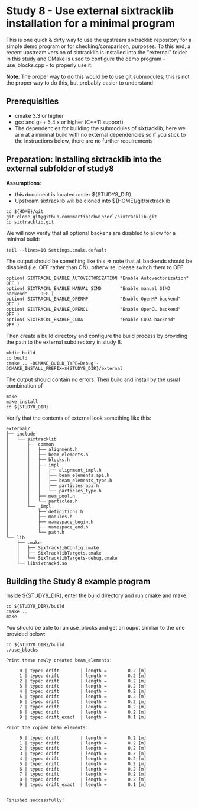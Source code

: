 # Study 8 - Use external sixtracklib installation for a minimal program
This is one quick & dirty way to use the upstream sixtracklib repository for a simple demo program or for checking/comparison, purposes. To this end, a recent upstream version of sixtracklib is installed into the "external" folder in this study and CMake is used to configure the demo program - use_blocks.cpp - to properly use it.

**Note**: The proper way to do this would be to use git submodules; this is not the proper way to do this, but probably easier to understand

## Prerequisities
* cmake 3.3 or higher
* gcc and g++ 5.4.x or higher (C++11 support)
* The dependencies for building the submodules of sixtracklib; here we aim at a minimal build with no external dependencies so if you stick to the instructions below, there are no further requirements 

## Preparation: Installing sixtracklib into the external subfolder of study8
**Assumptions**:
* this document is located under ${STUDY8_DIR} 
* Upstream sixtracklib will be cloned into ${HOME}/git/sixtracklib

```
cd ${HOME}/git
git clone git@github.com:martinschwinzerl/sixtracklib.git 
cd sixtracklib.git
```
We will now verify that all optional backens are disabled to allow for a minimal build:
```
tail --lines=10 Settings.cmake.default
```
The output should be something like this => note that all backends should be disabled (i.e. OFF rather than ON); otherwise, please switch them to OFF
```
option( SIXTRACKL_ENABLE_AUTOVECTORIZATION "Enable Autovectorization"       OFF )
option( SIXTRACKL_ENABLE_MANUAL_SIMD       "Enable manual SIMD backend"     OFF )
option( SIXTRACKL_ENABLE_OPENMP            "Enable OpenMP backend"          OFF )
option( SIXTRACKL_ENABLE_OPENCL            "Enable OpenCL backend"          OFF )
option( SIXTRACKL_ENABLE_CUDA              "Enable CUDA backend"            OFF )
```
Then create a build directory and configure the build process by providing the path to the external subdirectory in study 8:
```
mkdir build
cd build
cmake .. -DCMAKE_BUILD_TYPE=Debug -DCMAKE_INSTALL_PREFIX=${STUDY8_DIR}/external 
```
The output should contain no errors. Then build and install by the usual combination of 
```
make
make install
cd ${STUDY8_DIR}
```
Verify that the contents of external look something like this:
```
external/
├── include
│   └── sixtracklib
│       ├── common
│       │   ├── alignment.h
│       │   ├── beam_elements.h
│       │   ├── blocks.h
│       │   ├── impl
│       │   │   ├── alignment_impl.h
│       │   │   ├── beam_elements_api.h
│       │   │   ├── beam_elements_type.h
│       │   │   ├── particles_api.h
│       │   │   └── particles_type.h
│       │   ├── mem_pool.h
│       │   └── particles.h
│       └── _impl
│           ├── definitions.h
│           ├── modules.h
│           ├── namespace_begin.h
│           ├── namespace_end.h
│           └── path.h
└── lib
    ├── cmake
    │   ├── SixTracklibConfig.cmake
    │   ├── SixTracklibTargets.cmake
    │   └── SixTracklibTargets-debug.cmake
    └── libsixtrackd.so
```
## Building the Study 8 example program
Inside ${STUDY8_DIR}, enter the build directory and run cmake and make:
```
cd ${STUDY8_DIR}/build
cmake ..
make
```
You should be able to run use_blocks and get an ouput similiar to the one provided below:
```
cd ${STUDY8_DIR}/build
./use_blocks

Print these newly created beam_elements: 

     0 | type: drift        | length =        0.2 [m] 
     1 | type: drift        | length =        0.2 [m] 
     2 | type: drift        | length =        0.2 [m] 
     3 | type: drift        | length =        0.2 [m] 
     4 | type: drift        | length =        0.2 [m] 
     5 | type: drift        | length =        0.2 [m] 
     6 | type: drift        | length =        0.2 [m] 
     7 | type: drift        | length =        0.2 [m] 
     8 | type: drift        | length =        0.2 [m] 
     9 | type: drift_exact  | length =        0.1 [m] 

Print the copied beam_elements: 

     0 | type: drift        | length =        0.2 [m] 
     1 | type: drift        | length =        0.2 [m] 
     2 | type: drift        | length =        0.2 [m] 
     3 | type: drift        | length =        0.2 [m] 
     4 | type: drift        | length =        0.2 [m] 
     5 | type: drift        | length =        0.2 [m] 
     6 | type: drift        | length =        0.2 [m] 
     7 | type: drift        | length =        0.2 [m] 
     8 | type: drift        | length =        0.2 [m] 
     9 | type: drift_exact  | length =        0.1 [m] 


Finished successfully!
```


